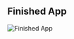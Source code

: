 ## Finished App
![Finished App](https://github.com/londonappbrewery/Images/blob/master/Destini.gif)
